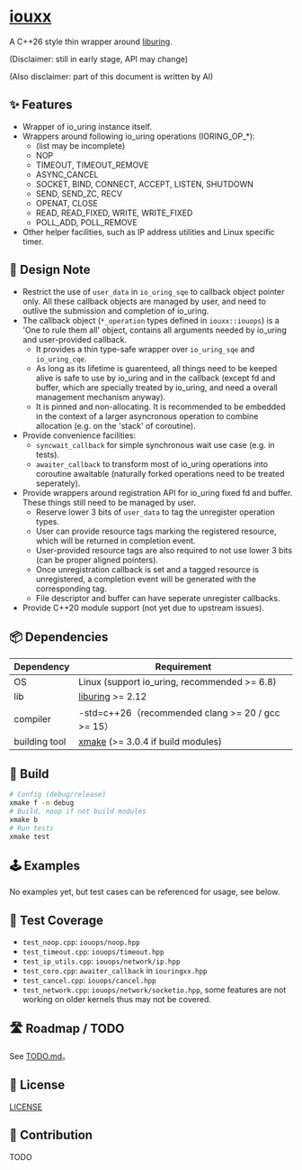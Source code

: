 # [iouxx](https://github.com/xiaosa-zhz/iouxx)

A C++26 style thin wrapper around [liburing](https://github.com/axboe/liburing).

(Disclaimer: still in early stage, API may change)

(Also disclaimer: part of this document is written by AI)

## ✨ Features

- Wrapper of io_uring instance itself.
- Wrappers around following io_uring operations (IORING_OP_*): 
  - (list may be incomplete)
  - NOP
  - TIMEOUT, TIMEOUT_REMOVE
  - ASYNC_CANCEL
  - SOCKET, BIND, CONNECT, ACCEPT, LISTEN, SHUTDOWN
  - SEND, SEND_ZC, RECV
  - OPENAT, CLOSE
  - READ, READ_FIXED, WRITE, WRITE_FIXED
  - POLL_ADD, POLL_REMOVE
- Other helper facilities, such as IP address utilities and Linux specific timer.

## 🧱 Design Note

- Restrict the use of `user_data` in `io_uring_sqe` to callback object pointer only. All these callback objects are managed by user, and need to outlive the submission and completion of io_uring.
- The callback object (`*_operation` types defined in `iouxx::iouops`) is a 'One to rule them all' object, contains all arguments needed by io_uring and user-provided callback.
  - It provides a thin type-safe wrapper over `io_uring_sqe` and `io_uring_cqe`.
  - As long as its lifetime is guarenteed, all things need to be keeped alive is safe to use by io_uring and in the callback (except fd and buffer, which are specially treated by io_uring, and need a overall management mechanism anyway).
  - It is pinned and non-allocating. It is recommended to be embedded in the context of a larger asyncronous operation to combine allocation (e.g. on the 'stack' of coroutine).
- Provide convenience facilities:
  - `syncwait_callback` for simple synchronous wait use case (e.g. in tests).
  - `awaiter_callback` to transform most of io_uring operations into coroutine awaitable (naturally forked operations need to be treated seperately).
- Provide wrappers around registration API for io_uring fixed fd and buffer. These things still need to be managed by user.
  - Reserve lower 3 bits of `user_data` to tag the unregister operation types.
  - User can provide resource tags marking the registered resource, which will be returned in completion event.
  - User-provided resource tags are also required to not use lower 3 bits (can be proper aligned pointers).
  - Once unregistration callback is set and a tagged resource is unregistered, a completion event will be generated with the corresponding tag.
  - File descriptor and buffer can have seperate unregister callbacks.
- Provide C++20 module support (not yet due to upstream issues).

## 📦 Dependencies

| Dependency | Requirement |
|------|------|
| OS | Linux (support io_uring, recommended >= 6.8) |
| lib | [liburing](https://github.com/axboe/liburing) >= 2.12 |
| compiler | -std=c++26（recommended clang >= 20 / gcc >= 15） |
| building tool | [xmake](https://xmake.io) (>= 3.0.4 if build modules) |

## 🚀 Build

```bash
# Config (debug/release)
xmake f -m debug
# Build, noop if not build modules
xmake b
# Run tests
xmake test
```

## 🕹️ Examples

No examples yet, but test cases can be referenced for usage, see below.

## 🧪 Test Coverage

- `test_noop.cpp`: `iouops/noop.hpp`
- `test_timeout.cpp`: `iouops/timeout.hpp`
- `test_ip_utils.cpp`: `iouops/network/ip.hpp`
- `test_coro.cpp`: `awaiter_callback` in `iouringxx.hpp`
- `test_cancel.cpp`: `iouops/cancel.hpp`
- `test_network.cpp`: `iouops/network/socketio.hpp`, some features are not working on older kernels thus may not be covered.

## 🛣️ Roadmap / TODO

See [TODO.md](https://github.com/xiaosa-zhz/iouxx/blob/main/TODO.md)。

## 📄 License

[LICENSE](https://github.com/xiaosa-zhz/iouxx/blob/main/LICENSE)

## 🤝 Contribution

TODO
